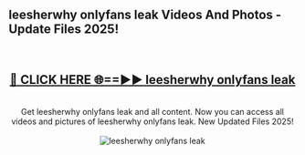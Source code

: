 <h2>leesherwhy onlyfans leak Videos And Photos - Update Files 2025!</h2>
<br>
<div align="center">
<h2><a href="https://top-ai-tools.click/QrbHav" rel="nofollow">🔴 CLICK HERE 🌐==►► leesherwhy onlyfans leak</a></h2>
<br>
Get leesherwhy onlyfans leak and all content. Now you can access all videos and pictures of leesherwhy onlyfans leak. New Updated Files 2025!
<br>
<br>
<a href="https://top-ai-tools.click/QrbHav" rel="nofollow" data-target="animated-image.originalLink"><img src="https://i.ibb.co.com/WyWwxjT/player-gif2.gif" alt="leesherwhy onlyfans leak" style="max-width: 100%; display: inline-block;" data-target="animated-image.originalImage"></a>
</div>
<br>